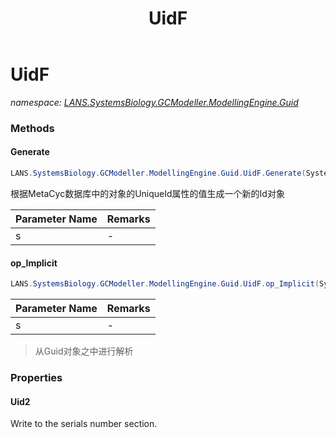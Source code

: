 ﻿---
title: UidF
---

# UidF
_namespace: [LANS.SystemsBiology.GCModeller.ModellingEngine.Guid](N-LANS.SystemsBiology.GCModeller.ModellingEngine.Guid.html)_



### Methods

#### Generate
```csharp
LANS.SystemsBiology.GCModeller.ModellingEngine.Guid.UidF.Generate(System.String)
```
根据MetaCyc数据库中的对象的UniqueId属性的值生成一个新的Id对象

|Parameter Name|Remarks|
|--------------|-------|
|s|-|


#### op_Implicit
```csharp
LANS.SystemsBiology.GCModeller.ModellingEngine.Guid.UidF.op_Implicit(System.String)~LANS.SystemsBiology.GCModeller.ModellingEngine.Guid.UidF
```


|Parameter Name|Remarks|
|--------------|-------|
|s|-|

> 从Guid对象之中进行解析



### Properties

#### Uid2
Write to the serials number section.

